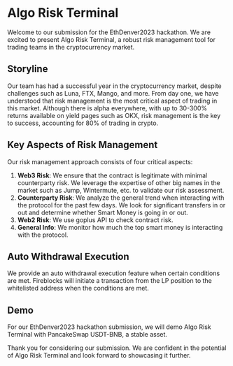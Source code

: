 # Algo Risk Terminal

Welcome to our submission for the EthDenver2023 hackathon. We are excited to present Algo Risk Terminal, a robust risk management tool for trading teams in the cryptocurrency market.

## Storyline

Our team has had a successful year in the cryptocurrency market, despite challenges such as Luna, FTX, Mango, and more. From day one, we have understood that risk management is the most critical aspect of trading in this market. Although there is alpha everywhere, with up to 30-300% returns available on yield pages such as OKX, risk management is the key to success, accounting for 80% of trading in crypto.

## Key Aspects of Risk Management

Our risk management approach consists of four critical aspects:

1. **Web3 Risk**: We ensure that the contract is legitimate with minimal counterparty risk. We leverage the expertise of other big names in the market such as Jump, Wintermute, etc. to validate our risk assessment.
2. **Counterparty Risk**: We analyze the general trend when interacting with the protocol for the past few days. We look for significant transfers in or out and determine whether Smart Money is going in or out.
3. **Web2 Risk**: We use goplus API to check contract risk.
4. **General Info**: We monitor how much the top smart money is interacting with the protocol.

## Auto Withdrawal Execution

We provide an auto withdrawal execution feature when certain conditions are met. Fireblocks will initiate a transaction from the LP position to the whitelisted address when the conditions are met.

## Demo

For our EthDenver2023 hackathon submission, we will demo Algo Risk Terminal with PancakeSwap USDT-BNB, a stable asset.

Thank you for considering our submission. We are confident in the potential of Algo Risk Terminal and look forward to showcasing it further.
